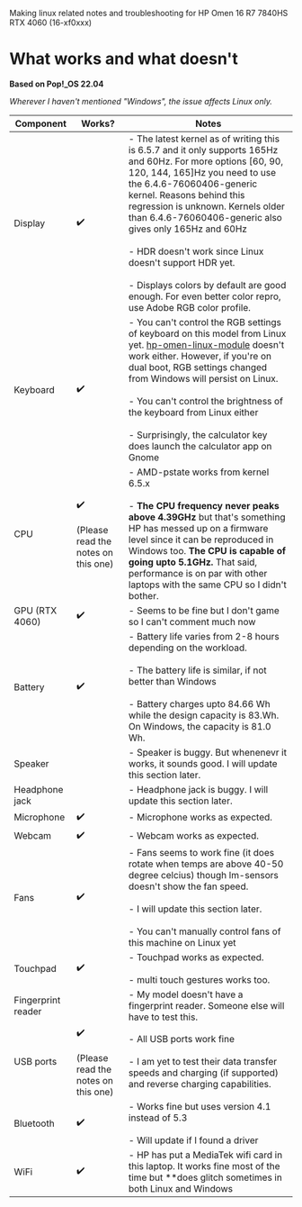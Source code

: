 Making linux related notes and troubleshooting for HP Omen 16 R7 7840HS RTX 4060 (16-xf0xxx) 

# What works and what doesn't

**Based on Pop!_OS 22.04**  

*Wherever I haven't mentioned "Windows", the issue affects Linux only.*

| Component | Works? | Notes |
| --------- | ------ | ----- |
| Display | :heavy_check_mark: |  - The latest kernel as of writing this is 6.5.7 and it only supports 165Hz and 60Hz. For more options [60, 90, 120, 144, 165]Hz you need to use the 6.4.6-76060406-generic kernel. Reasons behind this regression is unknown. Kernels older than 6.4.6-76060406-generic also gives only 165Hz and 60Hz <br><br> - HDR doesn't work since Linux doesn't support HDR yet. <br><br> - Displays colors by default are good enough. For even better color repro, use Adobe RGB color profile. | 
| Keyboard | :heavy_check_mark: | - You can't control the RGB settings of keyboard on this model from Linux yet. [hp-omen-linux-module](https://github.com/pelrun/hp-omen-linux-module) doesn't work either. However, if you're on dual boot, RGB settings changed from Windows will persist on Linux. <br><br> - You can't control the brightness of the keyboard from Linux either <br><br> - Surprisingly, the calculator key does launch the calculator app on Gnome | 
| CPU | :heavy_check_mark: <br><br> (Please read the notes on this one) |  - AMD-pstate works from kernel 6.5.x <br><br> - **The CPU frequency never peaks above 4.39GHz** but that's something HP has messed up on a firmware level since it can be reproduced in Windows too. **The CPU is capable of going upto 5.1GHz.** That said, performance is on par with other laptops with the same CPU so I didn't bother. | 
| GPU (RTX 4060) | :heavy_check_mark: | - Seems to be fine but I don't game so I can't comment much now | 
| Battery | :heavy_check_mark: |  - Battery life varies from 2-8 hours depending on the workload. <br><br> - The battery life is similar, if not better than Windows <br><br> - Battery charges upto 84.66 Wh while the design capacity is 83.Wh. On Windows, the capacity is 81.0 Wh. | 
| Speaker |  |  - Speaker is buggy. But whenenevr it works, it sounds good. I will update this section later. |
| Headphone jack |  | - Headphone jack is buggy. I will update this section later. |
| Microphone | :heavy_check_mark: |  - Microphone works as expected. |
| Webcam | :heavy_check_mark: |  - Webcam works as expected. |
| Fans | :heavy_check_mark: |  - Fans seems to work fine (it does rotate when temps are above 40-50 degree celcius) though lm-sensors doesn't show the fan speed. <br><br> - I will update this section later. <br><br> - You can't manually control fans of this machine on Linux yet |
| Touchpad | :heavy_check_mark: |  - Touchpad works as expected. <br><br> - multi touch gestures works too. |
| Fingerprint reader |  |  - My model doesn't have a fingerprint reader. Someone else will have to test this. |
| USB ports | :heavy_check_mark: <br><br> (Please read the notes on this one) | - All USB ports work fine <br><br> - I am yet to test their data transfer speeds and charging (if supported) and reverse charging capabilities. |
| Bluetooth | :heavy_check_mark: | - Works fine but uses version 4.1 instead of 5.3 <br><br> - Will update if I found a driver | 
| WiFi | :heavy_check_mark: | - HP has put a MediaTek wifi card in this laptop. It works fine most of the time but **does glitch sometimes in both Linux and Windows | 

